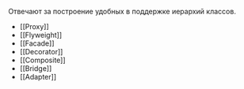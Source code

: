 Отвечают за построение удобных в поддержке иерархий классов.

- [[Proxy]]
- [[Flyweight]]
- [[Facade]]
- [[Decorator]]
- [[Composite]]
- [[Bridge]]
- [[Adapter]]